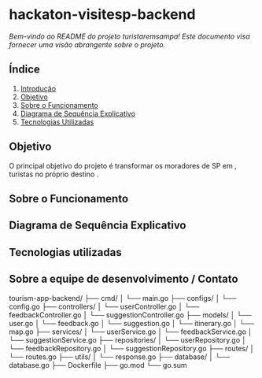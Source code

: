 # hackaton-visitesp-backend

*Bem-vindo ao README do projeto turistaremsampa! Este documento visa fornecer uma visão abrangente sobre o projeto.*


## Índice

1. [Introdução](#introdução)  
2. [Objetivo](#objetivo)  
3. [Sobre o Funcionamento](#sobre-o-funcionamento)  
4. [Diagrama de Sequência Explicativo](#diagrama-de-sequência-explicativo)  
5. [Tecnologias Utilizadas](#tecnologias-utilizadas)  




## Objetivo

O principal objetivo do projeto é transformar os moradores de SP em , turistas no próprio destino .


## Sobre o Funcionamento 

## Diagrama de Sequência Explicativo

## Tecnologias utilizadas 

## Sobre a equipe de desenvolvimento / Contato




tourism-app-backend/
├── cmd/
│   └── main.go
├── configs/
│   └── config.go
├── controllers/
│   └── userController.go
│   └── feedbackController.go
│   └── suggestionController.go
├── models/
│   └── user.go
│   └── feedback.go
│   └── suggestion.go
│   └── itinerary.go
│   └── map.go
├── services/
│   └── userService.go
│   └── feedbackService.go
│   └── suggestionService.go
├── repositories/
│   └── userRepository.go
│   └── feedbackRepository.go
│   └── suggestionRepository.go
├── routes/
│   └── routes.go
├── utils/
│   └── response.go
├── database/
│   └── database.go
├── Dockerfile
├── go.mod
└── go.sum